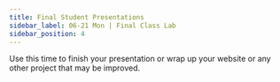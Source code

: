 ```yaml
---
title: Final Student Presentations
sidebar_label: 06-21 Mon | Final Class Lab
sidebar_position: 4
---
```


Use this time to finish your presentation or wrap up your website or any other project that may be improved.
